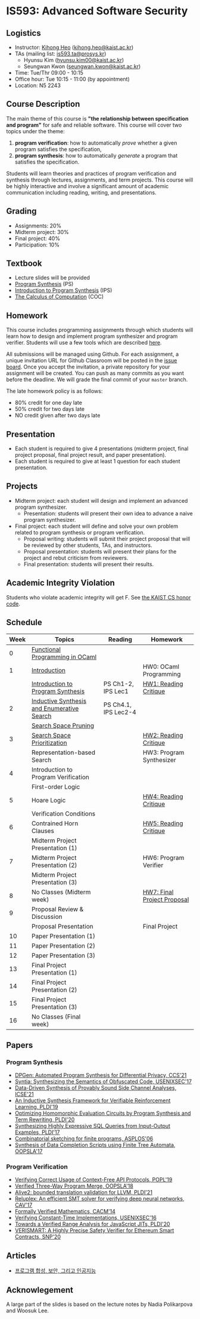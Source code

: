 # IS593: Advanced Software Security

## Logistics
- Instructor: [Kihong Heo](https://kihongheo.kaist.ac.kr) (kihong.heo@kaist.ac.kr)
- TAs (mailing list: is593.ta@prosys.kr)
  - Hyunsu Kim (hyunsu.kim00@kaist.ac.kr)
  - Seungwan Kwon (seungwan.kwon@kaist.ac.kr)
- Time: Tue/Thr 09:00 - 10:15
- Office hour: Tue 10:15 - 11:00 (by appointment)
- Location: N5 2243

## Course Description
The main theme of this course is __"the relationship between specification and program"__ for safe and reliable software.
This course will cover two topics under the theme:
1. **program verification**: how to automatically _prove_ whether a given program satisfies the specification,
2. **program synthesis**: how to automatically _generate_ a program that satisfies the specification.

Students will learn theories and practices of program verification and synthesis through lectures, assignments, and term projects.
This course will be highly interactive and involve a significant amount of academic communication including reading, writing, and presentations.

## Grading
- Assignments: 20%
- Midterm project: 30%
- Final project: 40%
- Participation: 10%

## Textbook
- Lecture slides will be provided
- [Program Synthesis](https://www.microsoft.com/en-us/research/wp-content/uploads/2017/10/program_synthesis_now.pdf) (PS)
- [Introduction to Program Synthesis](https://people.csail.mit.edu/asolar/SynthesisCourse/index.htm) (IPS)
- [The Calculus of Computation](https://www.amazon.com/Calculus-Computation-Procedures-Applications-Verification/dp/3540741127) (COC)

## Homework
This course includes programming assignments through which students will learn how to design
and implement program synthesizer and program verifier.
Students will use a few tools which are described [here](TOOL.md).

All submissions will be managed using Github.
For each assignment, a unique invitation URL for Github Classroom will be posted in the [issue board](../../issues).
Once you accept the invitation, a private repository for your assignment will be created.
You can push as many commits as you want before the deadline. We will grade the final commit of your `master` branch.

The late homework policy is as follows:
- 80% credit for one day late
- 50% credit for two days late
- NO credit given after two days late

## Presentation
- Each student is required to give 4 presentations (midterm project, final project proposal, final project result, and paper presentation).
- Each student is required to give at least 1 question for each student presentation.

## Projects
- Midterm project: each student will design and implement an advanced program synthesizer.
  - Presentation: students will present their own idea to advance a naive program synthesizer.
- Final project: each student will define and solve your own problem related to program synthesis or program verification.
  - Proposal writing: students will submit their project proposal that will be reviewed by other students, TAs, and instructors.
  - Proposal presentation: students will present their plans for the project and rebut criticism from reviewers.
  - Final presentation: students will present their results.

## Academic Integrity Violation
Students who violate academic integrity will get F.
See [the KAIST CS honor code](https://docs.google.com/forms/d/e/1FAIpQLSdSn63tEvq6R0G6n3Cz7jKX16RWvDy2giBKm8EVJtQHUBJoDA/viewform).

## Schedule
|Week|Topics|Reading|Homework|
|-|------|-------|--------|
|0|[Functional Programming in OCaml](slides/lecture0.pdf)||
|1|[Introduction](slides/lecture1.pdf)||HW0: OCaml Programming||
| |[Introduction to Program Synthesis](slides/lecture2.pdf)|PS Ch1-2, IPS Lec1|[HW1: Reading Critique](https://www.wired.com/story/ai-write-code-like-humans-bugs/)|
|2|[Inductive Synthesis and Enumerative Search](slides/lecture3.pdf)|PS Ch4.1, IPS Lec2-4||
| |[Search Space Pruning](slides/lecture4.pdf)|||
|3|[Search Space Prioritization](slides/lecture5.pdf)||[HW2: Reading Critique](https://cacm.acm.org/magazines/2018/12/232879-search-based-program-synthesis/fulltext)|
| |Representation-based Search||HW3: Program Synthesizer|
|4|Introduction to Program Verification|||
| |First-order Logic||
|5|Hoare Logic||[HW4: Reading Critique](https://cacm.acm.org/magazines/2021/7/253452-formal-software-verification-measures-up/fulltext)|
| |Verification Conditions|||
|6|Contrained Horn Clauses||[HW5: Reading Critique](https://blog.sigplan.org/2021/11/04/neural-network-verification-where-are-we-and-where-do-we-go-from-here/)|
| |Midterm Project Presentation (1)|||
|7|Midterm Project Presentation (2)||HW6: Program Verifier|
| |Midterm Project Presentation (3)|||
|8|No Classes (Midterm week)||[HW7: Final Project Proposal](https://kaist-asos22.hotcrp.com)|
|9|Proposal Review & Discussion|||
| |Proposal Presentation||Final Project|
|10|Paper Presentation (1)|||
|11|Paper Presentation (2)|||
|12|Paper Presentation (3)|||
|13|Final Project Presentation (1)|||
|14|Final Project Presentation (2)|||
|15|Final Project Presentation (3)|||
|16|No Classes (Final week)|||

## Papers
### Program Synthesis
- [DPGen: Automated Program Synthesis for Differential Privacy, CCS'21](https://arxiv.org/abs/2109.07441)
- [Syntia: Synthesizing the Semantics of Obfuscated Code, USENIXSEC'17](https://www.usenix.org/conference/usenixsecurity17/technical-sessions/presentation/blazytko)
- [Data-Driven Synthesis of Provably Sound Side Channel Analyses, ICSE'21](https://ieeexplore.ieee.org/document/9402113)
- [An Inductive Synthesis Framework for Verifiable Reinforcement Learning, PLDI'19](https://dl.acm.org/doi/10.1145/3314221.3314638)
- [Optimizing Homomorphic Evaluation Circuits by Program Synthesis and Term Rewriting, PLDI'20](https://dl.acm.org/doi/abs/10.1145/3385412.3385996)
- [Synthesizing Highly Expressive SQL Queries from Input-Output Examples, PLDI'17](https://dl.acm.org/doi/10.1145/3062341.3062365)
- [Combinatorial sketching for finite programs, ASPLOS'06](https://dl.acm.org/doi/10.1145/1168919.1168907)
- [Synthesis of Data Completion Scripts using Finite Tree Automata, OOPSLA'17](https://dl.acm.org/doi/10.1145/3133886)

### Program Verification
- [Verifying Correct Usage of Context-Free API Protocols, POPL'19](https://dl.acm.org/doi/10.1145/3434298)
- [Verified Three-Way Program Merge, OOPSLA'18](https://dl.acm.org/doi/10.1145/3276535)
- [Alive2: bounded translation validation for LLVM, PLDI'21](https://dl.acm.org/doi/10.1145/3453483.3454030)
- [Reluplex: An efficient SMT solver for verifying deep neural networks, CAV'17](https://link.springer.com/chapter/10.1007/978-3-319-63387-9_5)
- [Formally Verified Mathematics, CACM'14](https://dl.acm.org/doi/pdf/10.1145/2591012)
- [Verifying Constant-Time Implementations, USENIXSEC'16](https://www.usenix.org/conference/usenixsecurity16/technical-sessions/presentation/almeida)
- [Towards a Verified Range Analysis for JavaScript JITs, PLDI'20](https://www.cs.utexas.edu/~hovav/dist/vera.pdf)
- [VERISMART: A Highly Precise Safety Verifier for Ethereum Smart Contracts, SNP'20](http://prl.korea.ac.kr/~pronto/home/papers/snp20.pdf)

## Articles
- [프로그램 합성, 보안, 그리고 인공지능](https://www.boannews.com/media/view.asp?idx=92658)

## Acknowlegement
A large part of the slides is based on the lecture notes by Nadia Polikarpova and Woosuk Lee.
